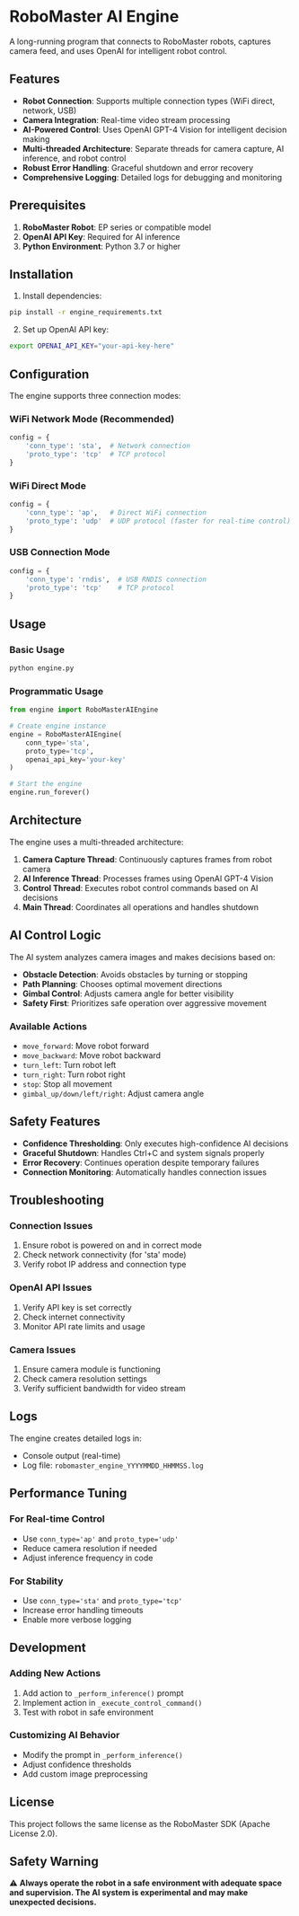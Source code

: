 # RoboMaster AI Engine

A long-running program that connects to RoboMaster robots, captures camera feed, and uses OpenAI for intelligent robot control.

## Features

- **Robot Connection**: Supports multiple connection types (WiFi direct, network, USB)
- **Camera Integration**: Real-time video stream processing
- **AI-Powered Control**: Uses OpenAI GPT-4 Vision for intelligent decision making
- **Multi-threaded Architecture**: Separate threads for camera capture, AI inference, and robot control
- **Robust Error Handling**: Graceful shutdown and error recovery
- **Comprehensive Logging**: Detailed logs for debugging and monitoring

## Prerequisites

1. **RoboMaster Robot**: EP series or compatible model
2. **OpenAI API Key**: Required for AI inference
3. **Python Environment**: Python 3.7 or higher

## Installation

1. Install dependencies:
```bash
pip install -r engine_requirements.txt
```

2. Set up OpenAI API key:
```bash
export OPENAI_API_KEY="your-api-key-here"
```

## Configuration

The engine supports three connection modes:

### WiFi Network Mode (Recommended)
```python
config = {
    'conn_type': 'sta',  # Network connection
    'proto_type': 'tcp'  # TCP protocol
}
```

### WiFi Direct Mode
```python
config = {
    'conn_type': 'ap',   # Direct WiFi connection
    'proto_type': 'udp'  # UDP protocol (faster for real-time control)
}
```

### USB Connection Mode
```python
config = {
    'conn_type': 'rndis',  # USB RNDIS connection
    'proto_type': 'tcp'    # TCP protocol
}
```

## Usage

### Basic Usage
```bash
python engine.py
```

### Programmatic Usage
```python
from engine import RoboMasterAIEngine

# Create engine instance
engine = RoboMasterAIEngine(
    conn_type='sta',
    proto_type='tcp',
    openai_api_key='your-key'
)

# Start the engine
engine.run_forever()
```

## Architecture

The engine uses a multi-threaded architecture:

1. **Camera Capture Thread**: Continuously captures frames from robot camera
2. **AI Inference Thread**: Processes frames using OpenAI GPT-4 Vision
3. **Control Thread**: Executes robot control commands based on AI decisions
4. **Main Thread**: Coordinates all operations and handles shutdown

## AI Control Logic

The AI system analyzes camera images and makes decisions based on:

- **Obstacle Detection**: Avoids obstacles by turning or stopping
- **Path Planning**: Chooses optimal movement directions
- **Gimbal Control**: Adjusts camera angle for better visibility
- **Safety First**: Prioritizes safe operation over aggressive movement

### Available Actions

- `move_forward`: Move robot forward
- `move_backward`: Move robot backward
- `turn_left`: Turn robot left
- `turn_right`: Turn robot right
- `stop`: Stop all movement
- `gimbal_up/down/left/right`: Adjust camera angle

## Safety Features

- **Confidence Thresholding**: Only executes high-confidence AI decisions
- **Graceful Shutdown**: Handles Ctrl+C and system signals properly
- **Error Recovery**: Continues operation despite temporary failures
- **Connection Monitoring**: Automatically handles connection issues

## Troubleshooting

### Connection Issues
1. Ensure robot is powered on and in correct mode
2. Check network connectivity (for 'sta' mode)
3. Verify robot IP address and connection type

### OpenAI API Issues
1. Verify API key is set correctly
2. Check internet connectivity
3. Monitor API rate limits and usage

### Camera Issues
1. Ensure camera module is functioning
2. Check camera resolution settings
3. Verify sufficient bandwidth for video stream

## Logs

The engine creates detailed logs in:
- Console output (real-time)
- Log file: `robomaster_engine_YYYYMMDD_HHMMSS.log`

## Performance Tuning

### For Real-time Control
- Use `conn_type='ap'` and `proto_type='udp'`
- Reduce camera resolution if needed
- Adjust inference frequency in code

### For Stability
- Use `conn_type='sta'` and `proto_type='tcp'`
- Increase error handling timeouts
- Enable more verbose logging

## Development

### Adding New Actions
1. Add action to `_perform_inference()` prompt
2. Implement action in `_execute_control_command()`
3. Test with robot in safe environment

### Customizing AI Behavior
- Modify the prompt in `_perform_inference()`
- Adjust confidence thresholds
- Add custom image preprocessing

## License

This project follows the same license as the RoboMaster SDK (Apache License 2.0).

## Safety Warning

⚠️ **Always operate the robot in a safe environment with adequate space and supervision. The AI system is experimental and may make unexpected decisions.**
